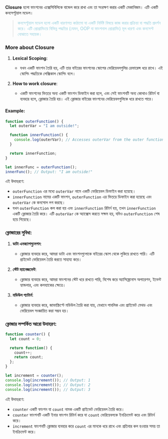 **Closure** হলো ফাংশনের  এক্সেসিবিলিকে বান্ডেল করে রাখা এবং তা সংরক্ষণ করার একটি মেকানিজম। এটি একটি কনসেপ্টুয়াল মডেল।
><font color="#92cddc">কনসেপ্টুয়াল মডেল হলো একটি ধারণাগত কাঠামো যা একটি নির্দিষ্ট বিষয়ে কাজ করার প্রক্রিয়া বা পদ্ধতি প্রদর্শন করে। এটি প্রোগ্রামিংয়ে বিভিন্ন পদ্ধতির (যেমন, OOP বা ফাংশনাল প্রোগ্রামিং) মূল ধারণা এবং কনসেপ্ট বোঝাতে সহায়ক।</font>

### More about Closure

1. **Lexical Scoping**:
   - যখন একটি ফাংশন তৈরি হয়, এটি তার বাইরের ফাংশনের স্কোপের ভেরিয়েবলগুলির রেফারেন্স ধরে রাখে। এই স্কোপিং পদ্ধতিকে লেক্সিকাল স্কোপিং বলে।

2. **How to work closure**:
   - একটি ফাংশনের ভিতরে অন্য একটি ফাংশন ডিফাইন করা হলে, এবং সেই ফাংশনটি অন্য কোথাও রিটার্ন বা ব্যবহার হলে, ক্লোজার তৈরি হয়। এই ক্লোজার বাইরের ফাংশনের ভেরিয়েবলগুলিকে ধরে রাখতে পারে।

#### Example:

```javascript
function outerFunction() {
  let outerVar = "I am outside!";

  function innerFunction() {
    console.log(outerVar); // Accesses outerVar from the outer function's scope
  }

  return innerFunction;
}

let innerFunc = outerFunction();
innerFunc(); // Output: "I am outside!"
```

এই উদাহরণে:
- `outerFunction` এর মধ্যে `outerVar` নামে একটি ভেরিয়েবল ডিফাইন করা হয়েছে।
- `innerFunction` নামের একটি ফাংশন, `outerFunction` এর ভিতরে ডিফাইন করা হয়েছে এবং `outerVar` কে কনসোল লগ করছে।
- যখন `outerFunction` কল করা হয় এবং `innerFunction` রিটার্ন হয়, তখন `innerFunction` একটি ক্লোজার তৈরি করে। এটি `outerVar` কে অ্যাক্সেস করতে সক্ষম হয়, যদিও `outerFunction` শেষ হয়ে গিয়েছে।

### ক্লোজারের সুবিধা:

1. **ডাটা এনক্যাপসুলেশন**:
   - ক্লোজার ব্যবহার করে, আমরা ডাটা এবং ফাংশনগুলোকে বাইরের স্কোপ থেকে লুকিয়ে রাখতে পারি। এটি প্রাইভেট ভেরিয়েবল তৈরি করতে সাহায্য করে।

2. **স্টেট ম্যানেজমেন্ট**:
   - ক্লোজার ব্যবহার করে, আমরা ফাংশনের স্টেট ধরে রাখতে পারি, বিশেষ করে অ্যাসিঙ্ক্রোনাস অপারেশন, ইভেন্ট হ্যান্ডলার, এবং কলব্যাকের ক্ষেত্রে।

3. **মডিউল প্যাটার্ন**:
   - ক্লোজার ব্যবহার করে, জাভাস্ক্রিপ্টে মডিউল তৈরি করা যায়, যেখানে পাবলিক এবং প্রাইভেট মেথড এবং ভেরিয়েবল সংজ্ঞায়িত করা সম্ভব হয়।

### ক্লোজার সম্পর্কিত আরো উদাহরণ:

```javascript
function counter() {
  let count = 0;

  return function() {
    count++;
    return count;
  };
}

let increment = counter();
console.log(increment()); // Output: 1
console.log(increment()); // Output: 2
console.log(increment()); // Output: 3
```

এই উদাহরণে:
- `counter` একটি ফাংশন যা `count` নামক একটি প্রাইভেট ভেরিয়েবল তৈরি করে।
- `counter` ফাংশনটি একটি ইনার ফাংশন রিটার্ন করে যা `count` ভেরিয়েবলকে ইনক্রিমেন্ট করে এবং রিটার্ন করে।
- `increment` ফাংশনটি ক্লোজার ব্যবহার করে `count` এর মানকে ধরে রাখে এবং প্রতিবার কল হওয়ার সময় তা ইনক্রিমেন্ট করে।